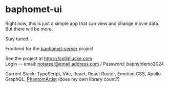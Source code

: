 # baphomet-ui

Right now, this is just a simple app that can view and change movie data. But there will be more.

Stay tuned...

Frontend for the [baphomet-server](https://github.com/collinlucke/baphomet-server) project

See the project at https://collinlucke.com
<br/>
Login -- email: notareal@email.address.com / Password: baphy!demo2024

Current Stack: TypeScript, Vite, React, React Router, Emotion CSS, Apollo GraphQL, [PhantomArtist](https://github.com/collinlucke/phantomartist)
(does my own library count?)
